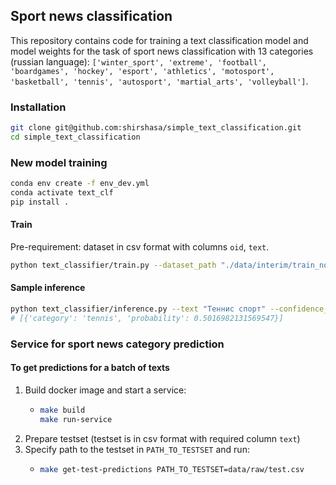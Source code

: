 ## Sport news classification

This repository contains code for training a text classification model and model weights for the task of sport news classification with 13 categories (russian language): `['winter_sport', 'extreme', 'football', 'boardgames', 'hockey', 'esport', 'athletics', 'motosport', 'basketball', 'tennis', 'autosport', 'martial_arts', 'volleyball']`.

### Installation

```bash
git clone git@github.com:shirshasa/simple_text_classification.git
cd simple_text_classification
```

### New model training

```bash
conda env create -f env_dev.yml
conda activate text_clf
pip install .
```
#### Train

Pre-requirement: dataset in csv format with columns `oid`, `text`.

```bash
python text_classifier/train.py --dataset_path "./data/interim/train_no_dup.csv" --model_filename "baseline.pkl"
```

#### Sample inference
```bash
python text_classifier/inference.py --text "Теннис спорт" --confidence_threshold 0.5 --checkpoint_path "./models/baseline.pkl"
# [{'category': 'tennis', 'probability': 0.5016982131569547}]
```

### Service for sport news category prediction
#### To get predictions for a batch of texts

1. Build docker image and start a service:
   - ```bash
     make build
     make run-service
     ```
2. Prepare testset (testset is in csv format with required column `text`) 
3. Specify path to the testset in `PATH_TO_TESTSET` and run:
   - ```bash
     make get-test-predictions PATH_TO_TESTSET=data/raw/test.csv
     ```
